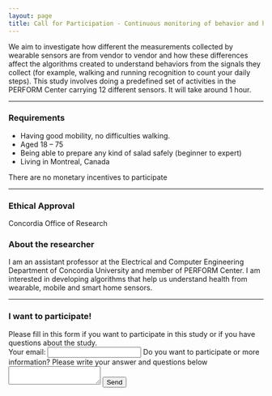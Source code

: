 ```yaml
---
layout: page
title: Call for Participation - Continuous monitoring of behavior and health using pervasive computing
---
```


<section>

<p>We aim to investigate how different the measurements collected by wearable sensors are from vendor to vendor and how these differences affect the algorithms created to understand behaviors from the signals they collect (for example, walking and running recognition to count your daily steps).
This study involves doing a predefined set of activities in the PERFORM Center carrying 12 different sensors. It will take around 1 hour. </p>

<hr class="major" />

<h3> Requirements </h3>
<div class=box>
<ul>
<li>Having good mobility, no difficulties walking. </li>
<li>Aged 18 – 75</li>
<li>Being able to prepare any kind of salad safely (beginner to expert) </li>
<li>Living in Montreal, Canada </li>
</ul>
</div>
<p>There are no monetary incentives to participate</p>

<hr class="major" />

<h3>Ethical Approval </h3>
<p>Concordia Office of Research</p>
<h3>About the researcher</h3>
<p>I am an assistant professor at the Electrical and Computer Engineering Department of Concordia University and member of PERFORM Center. I am interested in developing algorithms that help us understand health from wearable, mobile and smart home sensors. </p>

<hr class="major" />
<h3> I want to participate!</h3>
Please fill in this form if you want to participate in this study or if you have questions about the study.

<form
  action="https://formspree.io/f/mpzbezqz" method="POST" >


  <label>
    Your email:
    <input type="email" name="email">
  </label>
  <label>
    Do you want to participate or more information? Please write your answer and questions below
    <textarea name="message"></textarea>
  </label>
  <!-- your other form fields go here -->
  <button type="submit">Send</button>
</form>

</section>

